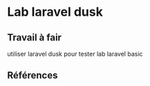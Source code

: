 # Lab laravel dusk
## Travail à fair
utiliser laravel dusk pour tester lab laravel basic
## Références

